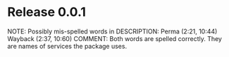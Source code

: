 # Release 0.0.1
NOTE:
Possibly mis-spelled words in DESCRIPTION:
  Perma (2:21, 10:44)
  Wayback (2:37, 10:60)
COMMENT: Both words are spelled correctly. They are names of services the package uses.
